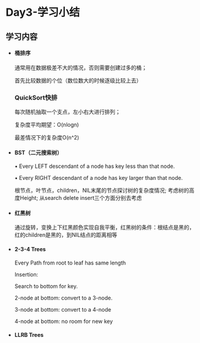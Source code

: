 # Day3-学习小结

## 学习内容

- #### 桶排序

  通常用在数据极差不大的情况，否则需要创建过多的桶；

  首先比较数据的个位（数位数大的时候逐级比较上去）

  

  ### QuickSort快排

  每次随机抽取一个支点，左小右大进行排列；

  复杂度平均期望：O(nlogn)

  最差情况下的复杂度O(n^2)

  

- #### **BST**（二元搜索树）

  • Every LEFT descendant of a node has key less than that node.

  • Every RIGHT descendant of a node has key larger than that node. 

   根节点，叶节点，children，NIL末尾的节点探讨树的复杂度情况; 考虑树的高度Height; 从search  delete insert三个方面分别去考虑

  

- #### 红黑树

  通过旋转，变换上下红黑颜色实现自我平衡，红黑树的条件：根结点是黑的，红的children是黑的，到NIL结点的距离相等

  

- #### 2-3-4 Trees

  Every Path from root to leaf has same length

  Insertion: 

  Search to bottom for key.

  2-node at bottom: convert to a 3-node. 

  3-node at bottom: convert to a 4-node 

  4-node at bottom: no room for new key 

- #### **LLRB Trees** 